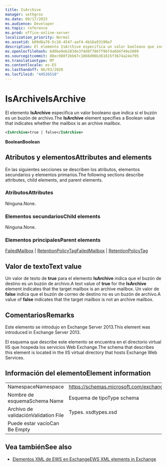 ```yaml
---
title: IsArchive
manager: sethgros
ms.date: 09/17/2015
ms.audience: Developer
ms.topic: reference
ms.prod: office-online-server
localization_priority: Normal
ms.assetid: b89d8a78-5c18-4547-aaf4-4b16a93190a7
description: El elemento IsArchive especifica un valor booleano que indica si el buzón es un buzón de archivo.
ms.openlocfilehash: 6d0be0eb283de3f4d8f786ff96f4a0d4f49e2009
ms.sourcegitcommit: 88ec988f2bb67c1866d06b361615f3674a24e795
ms.translationtype: MT
ms.contentlocale: es-ES
ms.lasthandoff: 06/03/2020
ms.locfileid: "44526518"
---
```

# <a name="isarchive"></a><span data-ttu-id="3b772-103">IsArchive</span><span class="sxs-lookup"><span data-stu-id="3b772-103">IsArchive</span></span>

<span data-ttu-id="3b772-104">El elemento **IsArchive** especifica un valor booleano que indica si el buzón es un buzón de archivo.</span><span class="sxs-lookup"><span data-stu-id="3b772-104">The **IsArchive** element specifies a Boolean value that indicates whether the mailbox is an archive mailbox.</span></span> 
  
```XML
<IsArchive>true | false</IsArchive>
```

 <span data-ttu-id="3b772-105">**Boolean**</span><span class="sxs-lookup"><span data-stu-id="3b772-105">**Boolean**</span></span>
## <a name="attributes-and-elements"></a><span data-ttu-id="3b772-106">Atributos y elementos</span><span class="sxs-lookup"><span data-stu-id="3b772-106">Attributes and elements</span></span>

<span data-ttu-id="3b772-107">En las siguientes secciones se describen los atributos, elementos secundarios y elementos primarios.</span><span class="sxs-lookup"><span data-stu-id="3b772-107">The following sections describe attributes, child elements, and parent elements.</span></span>
  
### <a name="attributes"></a><span data-ttu-id="3b772-108">Atributos</span><span class="sxs-lookup"><span data-stu-id="3b772-108">Attributes</span></span>

<span data-ttu-id="3b772-109">Ninguna.</span><span class="sxs-lookup"><span data-stu-id="3b772-109">None.</span></span>
  
### <a name="child-elements"></a><span data-ttu-id="3b772-110">Elementos secundarios</span><span class="sxs-lookup"><span data-stu-id="3b772-110">Child elements</span></span>

<span data-ttu-id="3b772-111">Ninguna.</span><span class="sxs-lookup"><span data-stu-id="3b772-111">None.</span></span>
  
### <a name="parent-elements"></a><span data-ttu-id="3b772-112">Elementos principales</span><span class="sxs-lookup"><span data-stu-id="3b772-112">Parent elements</span></span>

<span data-ttu-id="3b772-113">[FailedMailbox](failedmailbox.md)  |  [RetentionPolicyTag](retentionpolicytag.md)</span><span class="sxs-lookup"><span data-stu-id="3b772-113">[FailedMailbox](failedmailbox.md) | [RetentionPolicyTag](retentionpolicytag.md)</span></span>
  
## <a name="text-value"></a><span data-ttu-id="3b772-114">Valor de texto</span><span class="sxs-lookup"><span data-stu-id="3b772-114">Text value</span></span>

<span data-ttu-id="3b772-115">Un valor de texto de **true** para el elemento **IsArchive** indica que el buzón de destino es un buzón de archivo.</span><span class="sxs-lookup"><span data-stu-id="3b772-115">A text value of **true** for the **IsArchive** element indicates that the target mailbox is an archive mailbox.</span></span> <span data-ttu-id="3b772-116">Un valor de **false** indica que el buzón de correo de destino no es un buzón de archivo.</span><span class="sxs-lookup"><span data-stu-id="3b772-116">A value of **false** indicates that the target mailbox is not an archive mailbox.</span></span> 
  
## <a name="remarks"></a><span data-ttu-id="3b772-117">Comentarios</span><span class="sxs-lookup"><span data-stu-id="3b772-117">Remarks</span></span>

<span data-ttu-id="3b772-118">Este elemento se introdujo en Exchange Server 2013.</span><span class="sxs-lookup"><span data-stu-id="3b772-118">This element was introduced in Exchange Server 2013.</span></span>
  
<span data-ttu-id="3b772-119">El esquema que describe este elemento se encuentra en el directorio virtual IIS que hospeda los servicios Web Exchange.</span><span class="sxs-lookup"><span data-stu-id="3b772-119">The schema that describes this element is located in the IIS virtual directory that hosts Exchange Web Services.</span></span>
  
## <a name="element-information"></a><span data-ttu-id="3b772-120">Información del elemento</span><span class="sxs-lookup"><span data-stu-id="3b772-120">Element information</span></span>

|||
|:-----|:-----|
|<span data-ttu-id="3b772-121">Namespace</span><span class="sxs-lookup"><span data-stu-id="3b772-121">Namespace</span></span>  <br/> |https://schemas.microsoft.com/exchange/services/2006/types  <br/> |
|<span data-ttu-id="3b772-122">Nombre de esquema</span><span class="sxs-lookup"><span data-stu-id="3b772-122">Schema Name</span></span>  <br/> |<span data-ttu-id="3b772-123">Esquema de tipo</span><span class="sxs-lookup"><span data-stu-id="3b772-123">Type schema</span></span>  <br/> |
|<span data-ttu-id="3b772-124">Archivo de validación</span><span class="sxs-lookup"><span data-stu-id="3b772-124">Validation File</span></span>  <br/> |<span data-ttu-id="3b772-125">Types. xsd</span><span class="sxs-lookup"><span data-stu-id="3b772-125">types.xsd</span></span>  <br/> |
|<span data-ttu-id="3b772-126">Puede estar vacío</span><span class="sxs-lookup"><span data-stu-id="3b772-126">Can Be Empty</span></span>  <br/> ||
   
## <a name="see-also"></a><span data-ttu-id="3b772-127">Vea también</span><span class="sxs-lookup"><span data-stu-id="3b772-127">See also</span></span>



- [<span data-ttu-id="3b772-128">Elementos XML de EWS en Exchange</span><span class="sxs-lookup"><span data-stu-id="3b772-128">EWS XML elements in Exchange</span></span>](ews-xml-elements-in-exchange.md)

